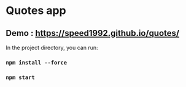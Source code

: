 # Quotes app

## Demo : https://speed1992.github.io/quotes/

In the project directory, you can run:

### `npm install --force`
### `npm start`

